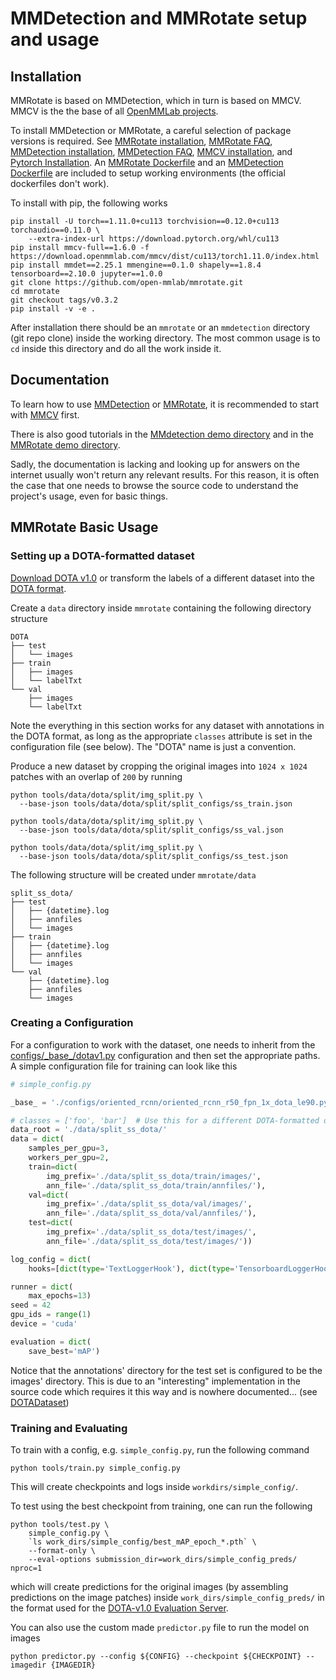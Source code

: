 # MMDetection and MMRotate setup and usage

## Installation

MMRotate is based on MMDetection, which in turn is based on MMCV. MMCV is the the base of all [OpenMMLab projects](https://github.com/open-mmlab/).

To install MMDetection or MMRotate, a careful selection of package versions is required. See
[MMRotate installation](https://mmrotate.readthedocs.io/en/latest/install.html#installation),
[MMRotate FAQ](https://mmrotate.readthedocs.io/en/latest/faq.html),
[MMDetection installation](https://mmdetection.readthedocs.io/en/latest/get_started.html#installation),
[MMDetection FAQ](https://mmdetection.readthedocs.io/en/latest/faq.html),
[MMCV installation](https://mmcv.readthedocs.io/en/latest/get_started/installation.html),
and [Pytorch Installation](https://pytorch.org/get-started/previous-versions/). An [MMRotate Dockerfile](./mmr/Dockerfile) and an [MMDetection Dockerfile](./mmd/Dockerfile) are included to setup working environments (the official dockerfiles don't work).

To install with pip, the following works

```shell
pip install -U torch==1.11.0+cu113 torchvision==0.12.0+cu113 torchaudio==0.11.0 \
    --extra-index-url https://download.pytorch.org/whl/cu113
pip install mmcv-full==1.6.0 -f https://download.openmmlab.com/mmcv/dist/cu113/torch1.11.0/index.html
pip install mmdet==2.25.1 mmengine==0.1.0 shapely==1.8.4 tensorboard==2.10.0 jupyter==1.0.0
git clone https://github.com/open-mmlab/mmrotate.git
cd mmrotate
git checkout tags/v0.3.2
pip install -v -e .

```


After installation there should be an `mmrotate` or an `mmdetection` directory (git repo clone) inside the working directory. The most common usage is to `cd` inside this directory and do all the work inside it.

## Documentation

To learn how to use [MMDetection](https://mmdetection.readthedocs.io/en/latest/) or [MMRotate](https://mmrotate.readthedocs.io/en/latest/), it is recommended to start with [MMCV](https://mmcv.readthedocs.io/en/latest/) first.

There is also good tutorials in the [MMdetection demo directory](https://github.com/open-mmlab/mmdetection/tree/master/demo) and in the [MMRotate demo directory](https://github.com/open-mmlab/mmrotate/tree/main/demo).

Sadly, the documentation is lacking and looking up for answers on the internet usually won't return any relevant results. For this reason, it is often the case that one needs to browse the source code to understand the project's usage, even for basic things.

## MMRotate Basic Usage

### Setting up a DOTA-formatted dataset

[Download DOTA v1.0](https://captain-whu.github.io/DOTA/) or transform the labels of a different dataset into the [DOTA format](https://mmrotate.readthedocs.io/en/latest/tutorials/customize_dataset.html).

Create a `data` directory inside `mmrotate` containing the following directory structure

```none
DOTA
├── test
│   └── images
├── train
│   ├── images
│   └── labelTxt
└── val
    ├── images
    └── labelTxt
```

Note the everything in this section works for any dataset with annotations in the DOTA format, as long as the appropriate `classes` attribute is set in the configuration file (see below). The "DOTA" name is just a convention.

Produce a new dataset by cropping the original images into `1024 x 1024` patches with an overlap of `200` by running

```shell
python tools/data/dota/split/img_split.py \
  --base-json tools/data/dota/split/split_configs/ss_train.json

python tools/data/dota/split/img_split.py \
  --base-json tools/data/dota/split/split_configs/ss_val.json

python tools/data/dota/split/img_split.py \
  --base-json tools/data/dota/split/split_configs/ss_test.json
```

The following structure will be created under `mmrotate/data`

```
split_ss_dota/
├── test
│   ├── {datetime}.log
│   ├── annfiles
│   └── images
├── train
│   ├── {datetime}.log
│   ├── annfiles
│   └── images
└── val
    ├── {datetime}.log
    ├── annfiles
    └── images
```

### Creating a Configuration

For a configuration to work with the dataset, one needs to inherit from the [configs/\_base\_/dotav1.py](https://github.com/open-mmlab/mmrotate/blob/main/configs/_base_/datasets/dotav1.py) configuration and then set the appropriate paths. A simple configuration file for training can look like this

```python
# simple_config.py

_base_ = './configs/oriented_rcnn/oriented_rcnn_r50_fpn_1x_dota_le90.py'

# classes = ['foo', 'bar']  # Use this for a different DOTA-formatted dataset.
data_root = './data/split_ss_dota/'
data = dict(
    samples_per_gpu=3,
    workers_per_gpu=2,
    train=dict(
        img_prefix='./data/split_ss_dota/train/images/',
        ann_file='./data/split_ss_dota/train/annfiles/'),
    val=dict(
        img_prefix='./data/split_ss_dota/val/images/',
        ann_file='./data/split_ss_dota/val/annfiles/'),
    test=dict(
        img_prefix='./data/split_ss_dota/test/images/',
        ann_file='./data/split_ss_dota/test/images/'))

log_config = dict(
    hooks=[dict(type='TextLoggerHook'), dict(type='TensorboardLoggerHook')])

runner = dict(
    max_epochs=13)
seed = 42
gpu_ids = range(1)
device = 'cuda'

evaluation = dict(
    save_best='mAP')
```

Notice that the annotations' directory for the test set is configured to be the images' directory. This is due to an "interesting" implementation in the source code which requires it this way and is nowhere documented... (see [DOTADataset](https://github.com/open-mmlab/mmrotate/blob/c62f148fcc2c8253218e67f2277cb8770bcd7df0/mmrotate/datasets/dota.py#L57))

### Training and Evaluating

To train with a config, e.g. `simple_config.py`, run the following command

```shell
python tools/train.py simple_config.py
```

This will create checkpoints and logs inside `workdirs/simple_config/`.

To test using the best checkpoint from training, one can run the following

```shell
python tools/test.py \
    simple_config.py \
    `ls work_dirs/simple_config/best_mAP_epoch_*.pth` \
    --format-only \
    --eval-options submission_dir=work_dirs/simple_config_preds/ nproc=1
```

which will create predictions for the original images (by assembling predictions on the image patches) inside `work_dirs/simple_config_preds/` in the format used for the [DOTA-v1.0 Evaluation Server](https://captain-whu.github.io/DOTA/evaluation.html).

You can also use the custom made `predictor.py` file to run the model on images

```shell
python predictor.py --config ${CONFIG} --checkpoint ${CHECKPOINT} --imagedir {IMAGEDIR}
```
